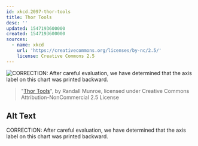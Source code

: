 ```yaml
---
id: xkcd.2097-thor-tools
title: Thor Tools
desc: ''
updated: 1547193600000
created: 1547193600000
sources:
  - name: xkcd
    url: 'https://creativecommons.org/licenses/by-nc/2.5/'
    license: Creative Commons 2.5
---
```

![CORRECTION: After careful evaluation, we have determined that the axis label on this chart was printed backward.](https://imgs.xkcd.com/comics/thor_tools.png)
> "[Thor Tools](https://xkcd.com/2097/)", by Randall Munroe, licensed under Creative Commons Attribution-NonCommercial 2.5 License

## Alt Text
CORRECTION: After careful evaluation, we have determined that the axis label on this chart was printed backward.

